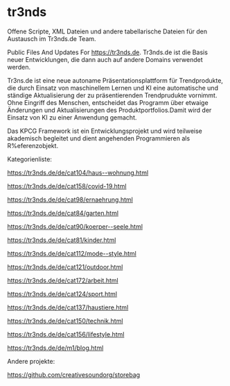 # tr3nds

Offene Scripte, XML Dateien und andere tabellarische Dateien für den Austausch im Tr3nds.de Team.


Public Files And Updates For https://tr3nds.de. 
Tr3nds.de ist die Basis neuer Entwicklungen, die dann auch auf andere Domains verwendet werden.

Tr3ns.de ist eine neue autoname Präsentationsplattform für Trendprodukte, die durch Einsatz von maschinellem Lernen und KI eine automatische und ständige Aktualisierung der zu präsentierenden Trendprudukte vornimmt. Ohne Eingriff des Menschen, entscheidet das Programm über etwaige Änderungen und Aktualisierungen des Produktportfolios.Damit wird der Einsatz von KI zu einer Anwendung gemacht.

Das KPCG Framework ist ein Entwicklungsprojekt und wird teilweise akademisch begleitet und dient angehenden Programmieren als R%eferenzobjekt.

Kategorienliste:

https://tr3nds.de/de/cat104/haus--wohnung.html

https://tr3nds.de/de/cat158/covid-19.html

https://tr3nds.de/de/cat98/ernaehrung.html

https://tr3nds.de/de/cat84/garten.html

https://tr3nds.de/de/cat90/koerper--seele.html

https://tr3nds.de/de/cat81/kinder.html

https://tr3nds.de/de/cat112/mode--style.html

https://tr3nds.de/de/cat121/outdoor.html

https://tr3nds.de/de/cat172/arbeit.html

https://tr3nds.de/de/cat124/sport.html

https://tr3nds.de/de/cat137/haustiere.html

https://tr3nds.de/de/cat150/technik.html

https://tr3nds.de/de/cat156/lifestyle.html

https://tr3nds.de/de/m1/blog.html


Andere projekte:

https://github.com/creativesoundorg/storebag
